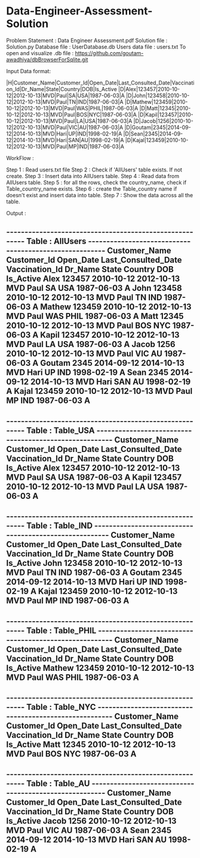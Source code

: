 # Data-Engineer-Assessment-Solution
Problem Statement : Data Engineer Assessment.pdf
Solution file : Solution.py
Database file : UserDatabase.db
Users data file : users.txt
To open and visualize .db file : https://github.com/goutam-awadhiya/dbBrowserForSqlite.git

Input Data format:

|H|Customer_Name|Customer_Id|Open_Date|Last_Consulted_Date|Vaccination_Id|Dr_Name|State|Country|DOB|Is_Active
|D|Alex|123457|2010-10-12|2012-10-13|MVD|Paul|SA|USA|1987-06-03|A
|D|John|123458|2010-10-12|2012-10-13|MVD|Paul|TN|IND|1987-06-03|A
|D|Mathew|123459|2010-10-12|2012-10-13|MVD|Paul|WAS|PHIL|1987-06-03|A
|D|Matt|12345|2010-10-12|2012-10-13|MVD|Paul|BOS|NYC|1987-06-03|A
|D|Kapil|123457|2010-10-12|2012-10-13|MVD|Paul|LA|USA|1987-06-03|A
|D|Jacob|1256|2010-10-12|2012-10-13|MVD|Paul|VIC|AU|1987-06-03|A
|D|Goutam|2345|2014-09-12|2014-10-13|MVD|Hari|UP|IND|1998-02-19|A
|D|Sean|2345|2014-09-12|2014-10-13|MVD|Hari|SAN|AU|1998-02-19|A
|D|Kajal|123459|2010-10-12|2012-10-13|MVD|Paul|MP|IND|1987-06-03|A


WorkFlow :

Step 1 : Read users.txt file
Step 2 : Check if 'AllUsers' table exists. If not create.
Step 3 : Insert data into AllUsers table.
Step 4 : Read data from AllUsers table.
Step 5 : for all the rows, check the country_name, check if Table_country_name exists.
Step 6 : create the Table_country name if doesn't exist and insert data into table.
Step 7 : Show the data across all the table.

Output :

-------------------------------------------------------- Table : AllUsers -------------------------------------------------------
 Customer_Name   Customer_Id    Open_Date   Last_Consulted_Date    Vaccination_Id   Dr_Name   State  Country    DOB     Is_Active
      Alex          123457     2010-10-12        2012-10-13             MVD           Paul      SA     USA   1987-06-03     A
      John          123458     2010-10-12        2012-10-13             MVD           Paul      TN     IND   1987-06-03     A
     Mathew         123459     2010-10-12        2012-10-13             MVD           Paul     WAS     PHIL  1987-06-03     A
      Matt          12345      2010-10-12        2012-10-13             MVD           Paul     BOS     NYC   1987-06-03     A
     Kapil          123457     2010-10-12        2012-10-13             MVD           Paul      LA     USA   1987-06-03     A
     Jacob           1256      2010-10-12        2012-10-13             MVD           Paul     VIC      AU   1987-06-03     A
     Goutam          2345      2014-09-12        2014-10-13             MVD           Hari      UP     IND   1998-02-19     A
      Sean           2345      2014-09-12        2014-10-13             MVD           Hari     SAN      AU   1998-02-19     A
     Kajal          123459     2010-10-12        2012-10-13             MVD           Paul      MP     IND   1987-06-03     A
----------------------------------------------------------------------------------------------------------------------------------


-------------------------------------------------------- Table : Table_USA -------------------------------------------------------
 Customer_Name   Customer_Id    Open_Date   Last_Consulted_Date    Vaccination_Id   Dr_Name   State  Country    DOB     Is_Active
      Alex          123457     2010-10-12        2012-10-13             MVD           Paul      SA     USA   1987-06-03     A
     Kapil          123457     2010-10-12        2012-10-13             MVD           Paul      LA     USA   1987-06-03     A
----------------------------------------------------------------------------------------------------------------------------------


-------------------------------------------------------- Table : Table_IND -------------------------------------------------------
 Customer_Name   Customer_Id    Open_Date   Last_Consulted_Date    Vaccination_Id   Dr_Name   State  Country    DOB     Is_Active
      John          123458     2010-10-12        2012-10-13             MVD           Paul      TN     IND   1987-06-03     A
     Goutam          2345      2014-09-12        2014-10-13             MVD           Hari      UP     IND   1998-02-19     A
     Kajal          123459     2010-10-12        2012-10-13             MVD           Paul      MP     IND   1987-06-03     A
----------------------------------------------------------------------------------------------------------------------------------


-------------------------------------------------------- Table : Table_PHIL -------------------------------------------------------
 Customer_Name   Customer_Id    Open_Date   Last_Consulted_Date    Vaccination_Id   Dr_Name   State  Country    DOB     Is_Active
     Mathew         123459     2010-10-12        2012-10-13             MVD           Paul     WAS     PHIL  1987-06-03     A
----------------------------------------------------------------------------------------------------------------------------------


-------------------------------------------------------- Table : Table_NYC -------------------------------------------------------
 Customer_Name   Customer_Id    Open_Date   Last_Consulted_Date    Vaccination_Id   Dr_Name   State  Country    DOB     Is_Active
      Matt          12345      2010-10-12        2012-10-13             MVD           Paul     BOS     NYC   1987-06-03     A
----------------------------------------------------------------------------------------------------------------------------------


-------------------------------------------------------- Table : Table_AU -------------------------------------------------------
 Customer_Name   Customer_Id    Open_Date   Last_Consulted_Date    Vaccination_Id   Dr_Name   State  Country    DOB     Is_Active
     Jacob           1256      2010-10-12        2012-10-13             MVD           Paul     VIC      AU   1987-06-03     A
      Sean           2345      2014-09-12        2014-10-13             MVD           Hari     SAN      AU   1998-02-19     A
----------------------------------------------------------------------------------------------------------------------------------

